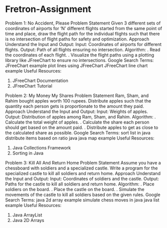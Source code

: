 # Fretron-Assignment

Problem 1: No Accident, Please
Problem Statement
Given 3 different sets of coordinates of airports for ‘N’ different flights started from the same point of time and place, draw the flight path for the individual flights such that there is no intersection of flight paths for safety and optimization.
Approach
Understand the Input and Output:
Input: Coordinates of airports for different flights.
Output: Path of all flights ensuring no intersection.
Algorithm:
. Read the coordinates of each flight.
. Visualize the flight paths using a plotting library like JFreeChart to ensure no intersections.
Google Search Terms: 
JFreeChart example
plot lines using JFreeChart
JFreeChart line chart example
Useful Resources:
1. JFreeChart Documentation
2. JFreeChart Tutorial


Problem 2: My Money My Shares
Problem Statement
Ram, Sham, and Rahim bought apples worth 100 rupees. Distribute apples such that the quantity each person gets is proportionate to the amount they paid.
Approach
Understand the Input and Output:
Input: Weights of apples.
Output: Distribution of apples among Ram, Sham, and Rahim.
Algorithm:
. Calculate the total weight of apples.
. Calculate the share each person should get based on the amount paid.
. Distribute apples to get as close to the calculated share as possible.
Google Search Terms:
sort list in java
distribute items based on ratio java
java map example
Useful Resources:
1. Java Collections Framework
2. Sorting in Java

Problem 3: Kill All And Return Home
Problem Statement
Assume you have a chessboard with soldiers and a specialized castle. Write a program for the specialized castle to kill all soldiers and return home.
Approach
Understand the Input and Output:
Input: Coordinates of soldiers and the castle.
Output: Paths for the castle to kill all soldiers and return home.
Algorithm:
. Place soldiers on the board.
. Place the castle on the board.
. Simulate the movements of the castle to kill all soldiers based on the given rules.
Google Search Terms:
java 2d array example
simulate chess moves in java
java list example
Useful Resources:
1. Java ArrayList
2. Java 2D Arrays
